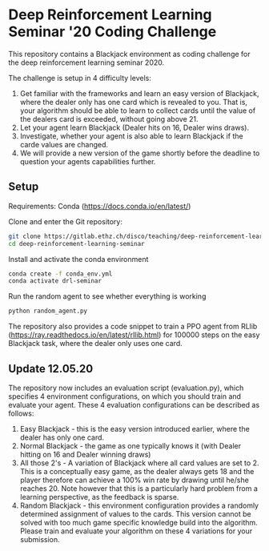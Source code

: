 # Deep Reinforcement Learning Seminar '20 Coding Challenge

This repository contains a Blackjack environment as coding challenge for the deep reinforcement learning seminar 2020.

The challenge is setup in 4 difficulty levels:

1. Get familiar with the frameworks and learn an easy version of Blackjack, where the dealer only has one card which is revealed to you. That is, your algorithm should be able to learn to collect cards until the value of the dealers card is exceeded, without going above 21.
2. Let your agent learn Blackjack (Dealer hits on 16, Dealer wins draws).
3. Investigate, whether your agent is also able to learn Blackjack if the carde values are changed.
4. We will provide a new version of the game shortly before the deadline to question your agents capabilities further.

## Setup

Requirements: Conda (https://docs.conda.io/en/latest/)

Clone and enter the Git repository:

```bash
git clone https://gitlab.ethz.ch/disco/teaching/deep-reinforcement-learning-seminar.git
cd deep-reinforcement-learning-seminar
```

Install and activate the conda environment

```bash
conda create -f conda_env.yml
conda activate drl-seminar
```

Run the random agent to see whether everything is working

```bash
python random_agent.py
```

The repository also provides a code snippet to train a PPO agent from RLlib (https://ray.readthedocs.io/en/latest/rllib.html) for 100000 steps on the easy Blackjack task, where the dealer only uses one card.


## Update 12.05.20
The repository now includes an evaluation script (evaluation.py), which specifies 4 environment configurations, on which you should train and evaluate your agent. These 4 evaluation configurations can be described as follows:
1. Easy Blackjack - this is the easy version introduced earlier, where the dealer has only one card.
2. Normal Blackjack - the game as one typically knows it (with Dealer hitting on 16 and Dealer winning draws)
3. All those 2's - A variation of Blackjack where all card values are set to 2. This is a conceptually easy game, as the dealer always gets 18 and the player therefore can achieve a 100% win rate by drawing until he/she reaches 20. Note however that this is a particularly hard problem from a learning perspective, as the feedback is sparse.
4. Random Blackjack - this environment configuration provides a randomly determined assignment of values to the cards. This version cannot be solved with too much game specific knowledge build into the algorithm.
Please train and evaluate your algorithm on these 4 variations for your submission.